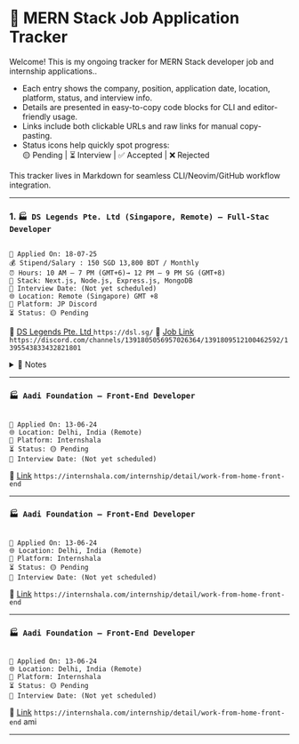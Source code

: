 # 🧾 MERN Stack Job Application Tracker

Welcome! This is my ongoing tracker for MERN Stack developer job and internship applications..

- Each entry shows the company, position, application date, location, platform, status, and interview info.
- Details are presented in easy-to-copy code blocks for CLI and editor-friendly usage.
- Links include both clickable URLs and raw links for manual copy-pasting.
- Status icons help quickly spot progress:  
  🟡 Pending | ⏳ Interview | ✅ Accepted | ❌ Rejected

This tracker lives in Markdown for seamless CLI/Neovim/GitHub workflow integration.

---

### 1. `🏭 DS Legends Pte. Ltd (Singapore, Remote) — Full-Stac Developer`

<pre><code>
📅 Applied On: 18-07-25
💰 Stipend/Salary : 150 SGD 13,800 BDT / Monthly
⏰ Hours: 10 AM – 7 PM (GMT+6)→ 12 PM – 9 PM SG (GMT+8) 
🧰 Stack: Next.js, Node.js, Express.js, MongoDB
📆 Interview Date: (Not yet scheduled)
🌐 Location: Remote (Singapore) GMT +8
🧭 Platform: JP Discord
⏳ Status: 🟡 Pending
</code></pre>

🔗 [DS Legends Pte. Ltd ](https://dsl.sg/) `https://dsl.sg/`
🔗 [Job Link](https://discord.com/channels/1391805056957026364/1391809512100462592/1395543833432821801) `https://discord.com/channels/1391805056957026364/1391809512100462592/1395543833432821801`

<details>
<summary>📓 Notes</summary>

- Based in Delhi, works remotely.
- Likely React/HTML/CSS, but no stack mentioned.
- Consider customizing your cover letter for NGO-related work.
</details>

---

### `🏭 Aadi Foundation — Front-End Developer`

<pre><code>
📅 Applied On: 13-06-24
🌐 Location: Delhi, India (Remote)
🧭 Platform: Internshala
⏳ Status: 🟡 Pending
📆 Interview Date: (Not yet scheduled)
</code></pre>

🔗 [Link](https://internshala.com/internship/detail/work-from-home-front-end...) `https://internshala.com/internship/detail/work-from-home-front-end`

---

### `🏭 Aadi Foundation — Front-End Developer`

<pre><code>
📅 Applied On: 13-06-24
🌐 Location: Delhi, India (Remote)
🧭 Platform: Internshala
⏳ Status: 🟡 Pending
📆 Interview Date: (Not yet scheduled)
</code></pre>

🔗 [Link](https://internshala.com/internship/detail/work-from-home-front-end...) `https://internshala.com/internship/detail/work-from-home-front-end`

---

### `🏭 Aadi Foundation — Front-End Developer`

<pre><code>
📅 Applied On: 13-06-24
🌐 Location: Delhi, India (Remote)
🧭 Platform: Internshala
⏳ Status: 🟡 Pending
📆 Interview Date: (Not yet scheduled)
</code></pre>

🔗 [Link](https://internshala.com/internship/detail/work-from-home-front-end...) `https://internshala.com/internship/detail/work-from-home-front-end`
ami

---
